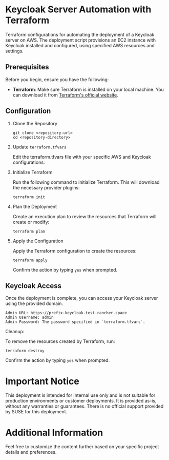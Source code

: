 # Keycloak Server Automation with Terraform

Terraform configurations for automating the deployment of a Keycloak server on AWS. The deployment script provisions an EC2 instance with Keycloak installed and configured, using specified AWS resources and settings.

## Prerequisites

Before you begin, ensure you have the following:

- **Terraform**: Make sure Terraform is installed on your local machine. You can download it from [Terraform's official website](https://www.terraform.io/downloads.html).


## Configuration

1. Clone the Repository

   ```
   git clone <repository-url>
   cd <repository-directory>
   ```

2. Update `terraform.tfvars`
   
   Edit the terraform.tfvars file with your specific AWS and Keycloak configurations:
   
4. Initialize Terraform
   
   Run the following command to initialize Terraform. This will download the necessary provider plugins:

   ```
   terraform init
   ```
6. Plan the Deployment
   
   Create an execution plan to review the resources that Terraform will create or modify:
   ```
   terraform plan
   ```
7. Apply the Configuration

   Apply the Terraform configuration to create the resources:
   ```
   terraform apply
   ```
   Confirm the action by typing `yes` when prompted.

## Keycloak Access
Once the deployment is complete, you can access your Keycloak server using the provided domain. 
~~~
Admin URL: https://prefix-keycloak.test.rancher.space
Admin Username: admin
Admin Password: The password specified in `terraform.tfvars`.
~~~

Cleanup:

To remove the resources created by Terraform, run:  
```
terraform destroy
```
Confirm the action by typing `yes` when prompted.

# Important Notice

This deployment is intended for internal use only and is not suitable for production environments or customer deployments. It is provided as-is, without any warranties or guarantees. There is no official support provided by SUSE for this deployment.

# Additional Information

Feel free to customize the content further based on your specific project details and preferences.
